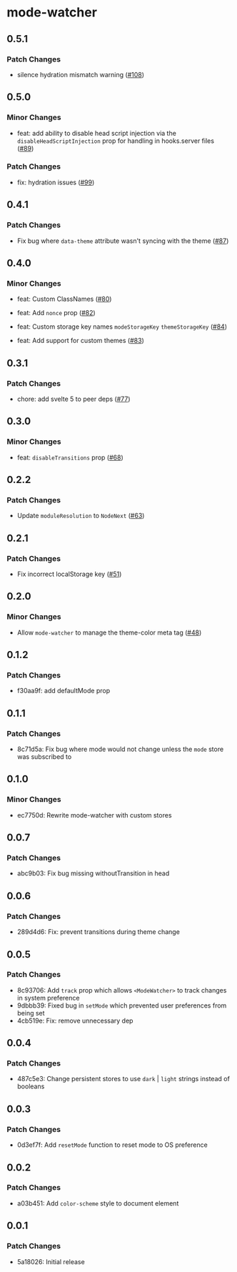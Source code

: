 # mode-watcher

## 0.5.1

### Patch Changes

- silence hydration mismatch warning ([#108](https://github.com/svecosystem/mode-watcher/pull/108))

## 0.5.0

### Minor Changes

- feat: add ability to disable head script injection via the `disableHeadScriptInjection` prop for handling in hooks.server files ([#89](https://github.com/svecosystem/mode-watcher/pull/89))

### Patch Changes

- fix: hydration issues ([#99](https://github.com/svecosystem/mode-watcher/pull/99))

## 0.4.1

### Patch Changes

- Fix bug where `data-theme` attribute wasn't syncing with the theme ([#87](https://github.com/svecosystem/mode-watcher/pull/87))

## 0.4.0

### Minor Changes

- feat: Custom ClassNames ([#80](https://github.com/svecosystem/mode-watcher/pull/80))

- feat: Add `nonce` prop ([#82](https://github.com/svecosystem/mode-watcher/pull/82))

- feat: Custom storage key names `modeStorageKey` `themeStorageKey` ([#84](https://github.com/svecosystem/mode-watcher/pull/84))

- feat: Add support for custom themes ([#83](https://github.com/svecosystem/mode-watcher/pull/83))

## 0.3.1

### Patch Changes

- chore: add svelte 5 to peer deps ([#77](https://github.com/svecosystem/mode-watcher/pull/77))

## 0.3.0

### Minor Changes

- feat: `disableTransitions` prop ([#68](https://github.com/svecosystem/mode-watcher/pull/68))

## 0.2.2

### Patch Changes

- Update `moduleResolution` to `NodeNext` ([#63](https://github.com/svecosystem/mode-watcher/pull/63))

## 0.2.1

### Patch Changes

- Fix incorrect localStorage key ([#51](https://github.com/svecosystem/mode-watcher/pull/51))

## 0.2.0

### Minor Changes

- Allow `mode-watcher` to manage the theme-color meta tag ([#48](https://github.com/svecosystem/mode-watcher/pull/48))

## 0.1.2

### Patch Changes

- f30aa9f: add defaultMode prop

## 0.1.1

### Patch Changes

- 8c71d5a: Fix bug where mode would not change unless the `mode` store was subscribed to

## 0.1.0

### Minor Changes

- ec7750d: Rewrite mode-watcher with custom stores

## 0.0.7

### Patch Changes

- abc9b03: Fix bug missing withoutTransition in head

## 0.0.6

### Patch Changes

- 289d4d6: Fix: prevent transitions during theme change

## 0.0.5

### Patch Changes

- 8c93706: Add `track` prop which allows `<ModeWatcher>` to track changes in system preference
- 9dbbb39: Fixed bug in `setMode` which prevented user preferences from being set
- 4cb519e: Fix: remove unnecessary dep

## 0.0.4

### Patch Changes

- 487c5e3: Change persistent stores to use `dark` | `light` strings instead of booleans

## 0.0.3

### Patch Changes

- 0d3ef7f: Add `resetMode` function to reset mode to OS preference

## 0.0.2

### Patch Changes

- a03b451: Add `color-scheme` style to document element

## 0.0.1

### Patch Changes

- 5a18026: Initial release
